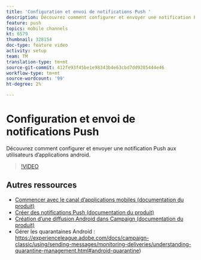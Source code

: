 ```yaml
---
title: 'Configuration et envoi de notifications Push '
description: Découvrez comment configurer et envoyer une notification Push aux utilisateurs d’applications android.
feature: push
topics: mobile channels
kt: 6579
thumbnail: 328154
doc-type: feature video
activity: setup
team: TM
translation-type: tm+mt
source-git-commit: 412fe93f45be1e98343b4e63cbd7dd9285444e46
workflow-type: tm+mt
source-wordcount: '99'
ht-degree: 2%

---
```



# Configuration et envoi de notifications Push

Découvrez comment configurer et envoyer une notification Push aux utilisateurs d’applications android.

>[!VIDEO](https://video.tv.adobe.com/v/328154?quality=12)

## Autres ressources

* [Commencer avec le canal d’applications mobiles (documentation du produit)](https://experienceleague.adobe.com/docs/campaign-classic/using/sending-messages/sending-push-notifications/about-mobile-app-channel.html#about-mobile-app-channel)
* [Créer des notifications Push (documentation du produit)](https://experienceleague.adobe.com/docs/campaign-classic/using/sending-messages/sending-push-notifications/creating-notifications.html#sending-messages)
* [Création d’une diffusion Android dans Campaign (documentation du produit)](https://experienceleague.adobe.com/docs/campaign-classic/using/sending-messages/sending-push-notifications/configure-the-mobile-app/configuring-the-mobile-application-android.html#creating-android-delivery)
* Gérer les quarantaines Android : https://experienceleague.adobe.com/docs/campaign-classic/using/sending-messages/monitoring-deliveries/understanding-quarantine-management.html#android-quarantine)

